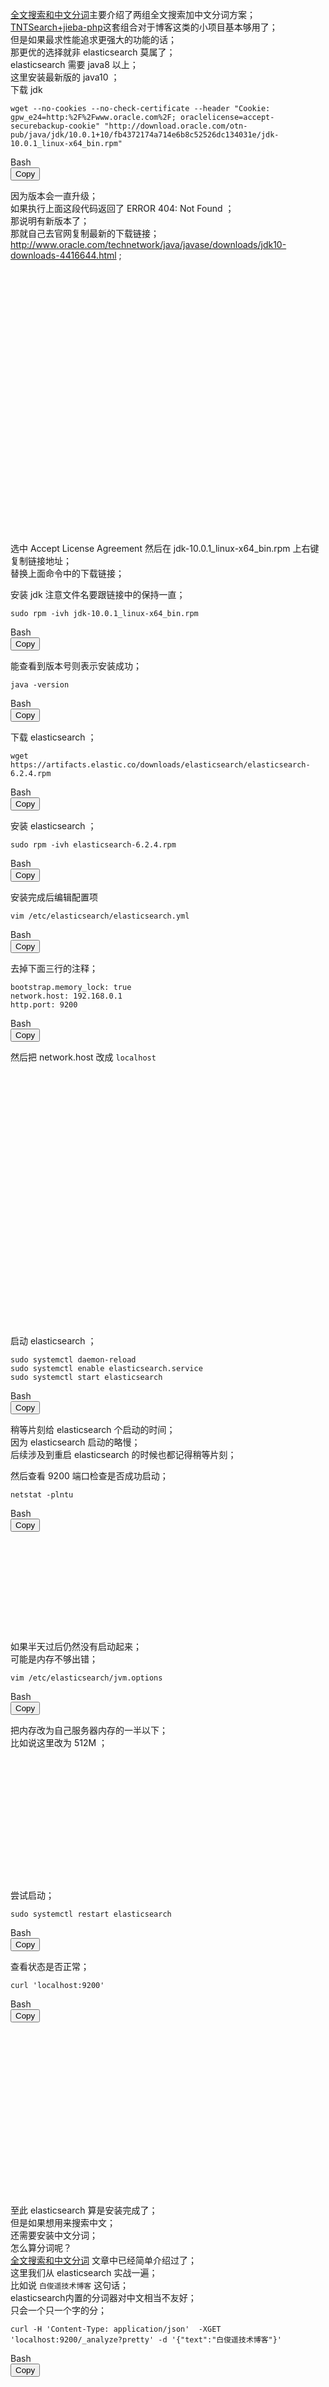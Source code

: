 <div class="js-content">
    <p><a href="https://baijunyao.com/article/153" target="_blank">全文搜索和中文分词</a>主要介绍了两组全文搜索加中文分词方案；<br><a
            href="https://baijunyao.com/article/154"
            target="_blank">TNTSearch+jieba-php</a>这套组合对于博客这类的小项目基本够用了；<br>但是如果最求性能追求更强大的功能的话；<br>那更优的选择就非 elasticsearch
        莫属了；<br>elasticsearch 需要 java8 以上；<br>这里安装最新版的 java10 ；<br>下载 jdk</p>
    <div class="code-toolbar">
        <pre
            class="line-numbers language-bash"><code class=" language-bash"><span class="token function">wget</span> --no-cookies --no-check-certificate --header <span class="token string">"Cookie: gpw_e24=http:%2F%2Fwww.oracle.com%2F; oraclelicense=accept-securebackup-cookie"</span> <span class="token string">"http://download.oracle.com/otn-pub/java/jdk/10.0.1+10/fb4372174a714e6b8c52526dc134031e/jdk-10.0.1_linux-x64_bin.rpm"</span><span aria-hidden="true" class="line-numbers-rows"><span></span></span></code></pre>
        <div class="toolbar">
            <div class="toolbar-item"><span>Bash</span></div>
            <div class="toolbar-item"><button>Copy</button></div>
        </div>
    </div>
    <p>因为版本会一直升级；<br>如果执行上面这段代码返回了 ERROR 404: Not Found ；<br>那说明有新版本了；<br>那就自己去官网复制最新的下载链接；<br><a
            href="http://www.oracle.com/technetwork/java/javase/downloads/jdk10-downloads-4416644.html"
            target="_blank">http://www.oracle.com/technetwork/java/javase/downloads/jdk10-downloads-4416644.html</a>
        ;<br><a class="js-fluidbox fluidbox__instance-1 fluidbox--initialized fluidbox--closed fluidbox--ready"
            href="https://baijunyao.com/uploads/article/20180603/5b13f876ad730.jpg">
            <div class="fluidbox__wrap" style="z-index: 990;"><img src="https://baijunyao.com/uploads/article/20180603/5b13f876ad730.jpg"
                    alt="" title="" class="fluidbox__thumb" style="opacity: 1;">
                <div class="fluidbox__ghost" style="width: 750px; height: 419.203px; top: 0px; left: 0px;"></div>
            </div>
        </a><br>选中 Accept License Agreement 然后在 jdk-10.0.1_linux-x64_bin.rpm 上右键复制链接地址；<br>替换上面命令中的下载链接；</p>
    <p>安装 jdk 注意文件名要跟链接中的保持一直；</p>
    <div class="code-toolbar">
        <pre
            class="line-numbers language-bash"><code class=" language-bash"><span class="token function">sudo</span> <span class="token function">rpm</span> -ivh jdk-10.0.1_linux-x64_bin.rpm<span aria-hidden="true" class="line-numbers-rows"><span></span></span></code></pre>
        <div class="toolbar">
            <div class="toolbar-item"><span>Bash</span></div>
            <div class="toolbar-item"><button>Copy</button></div>
        </div>
    </div>
    <p>能查看到版本号则表示安装成功；</p>
    <div class="code-toolbar">
        <pre
            class="line-numbers language-bash"><code class=" language-bash">java -version<span aria-hidden="true" class="line-numbers-rows"><span></span></span></code></pre>
        <div class="toolbar">
            <div class="toolbar-item"><span>Bash</span></div>
            <div class="toolbar-item"><button>Copy</button></div>
        </div>
    </div>
    <p>下载 elasticsearch ；</p>
    <div class="code-toolbar">
        <pre
            class="line-numbers language-bash"><code class=" language-bash"><span class="token function">wget</span> https://artifacts.elastic.co/downloads/elasticsearch/elasticsearch-6.2.4.rpm<span aria-hidden="true" class="line-numbers-rows"><span></span></span></code></pre>
        <div class="toolbar">
            <div class="toolbar-item"><span>Bash</span></div>
            <div class="toolbar-item"><button>Copy</button></div>
        </div>
    </div>
    <p>安装 elasticsearch ；</p>
    <div class="code-toolbar">
        <pre
            class="line-numbers language-bash"><code class=" language-bash"><span class="token function">sudo</span> <span class="token function">rpm</span> -ivh elasticsearch-6.2.4.rpm<span aria-hidden="true" class="line-numbers-rows"><span></span></span></code></pre>
        <div class="toolbar">
            <div class="toolbar-item"><span>Bash</span></div>
            <div class="toolbar-item"><button>Copy</button></div>
        </div>
    </div>
    <p>安装完成后编辑配置项</p>
    <div class="code-toolbar">
        <pre
            class="line-numbers language-bash"><code class=" language-bash"><span class="token function">vim</span> /etc/elasticsearch/elasticsearch.yml<span aria-hidden="true" class="line-numbers-rows"><span></span></span></code></pre>
        <div class="toolbar">
            <div class="toolbar-item"><span>Bash</span></div>
            <div class="toolbar-item"><button>Copy</button></div>
        </div>
    </div>
    <p>去掉下面三行的注释；</p>
    <div class="code-toolbar">
        <pre
            class="line-numbers language-bash"><code class=" language-bash">bootstrap.memory_lock: <span class="token boolean">true</span>
network.host: <span class="token number">192.168</span>.0.1
http.port: <span class="token number">9200</span><span aria-hidden="true" class="line-numbers-rows"><span></span><span></span><span></span></span></code></pre>
        <div class="toolbar">
            <div class="toolbar-item"><span>Bash</span></div>
            <div class="toolbar-item"><button>Copy</button></div>
        </div>
    </div>
    <p>然后把 network.host 改成 <code>localhost</code><br><a
            class="js-fluidbox fluidbox__instance-2 fluidbox--initialized fluidbox--closed fluidbox--ready"
            href="https://baijunyao.com/uploads/article/20180603/5b13f885156ea.jpg">
            <div class="fluidbox__wrap" style="z-index: 990;"><img src="https://baijunyao.com/uploads/article/20180603/5b13f885156ea.jpg"
                    alt="" title="" class="fluidbox__thumb" style="opacity: 1;">
                <div class="fluidbox__ghost" style="width: 653px; height: 406px; top: 0px; left: 0px;"></div>
            </div>
        </a></p>
    <p>启动 elasticsearch ；</p>
    <div class="code-toolbar">
        <pre
            class="line-numbers language-bash"><code class=" language-bash"><span class="token function">sudo</span> systemctl daemon-reload
<span class="token function">sudo</span> systemctl <span class="token builtin class-name">enable</span> elasticsearch.service
<span class="token function">sudo</span> systemctl start elasticsearch<span aria-hidden="true" class="line-numbers-rows"><span></span><span></span><span></span></span></code></pre>
        <div class="toolbar">
            <div class="toolbar-item"><span>Bash</span></div>
            <div class="toolbar-item"><button>Copy</button></div>
        </div>
    </div>
    <p>稍等片刻给 elasticsearch 个启动的时间；<br>因为 elasticsearch 启动的略慢；<br>后续涉及到重启 elasticsearch 的时候也都记得稍等片刻；</p>
    <p>然后查看 9200 端口检查是否成功启动；</p>
    <div class="code-toolbar">
        <pre
            class="line-numbers language-bash"><code class=" language-bash"><span class="token function">netstat</span> -plntu<span aria-hidden="true" class="line-numbers-rows"><span></span></span></code></pre>
        <div class="toolbar">
            <div class="toolbar-item"><span>Bash</span></div>
            <div class="toolbar-item"><button>Copy</button></div>
        </div>
    </div>
    <p><a class="js-fluidbox fluidbox__instance-3 fluidbox--initialized fluidbox--closed fluidbox--ready"
            href="https://baijunyao.com/uploads/article/20180603/5b13f88f7ea53.jpg">
            <div class="fluidbox__wrap" style="z-index: 990;"><img src="https://baijunyao.com/uploads/article/20180603/5b13f88f7ea53.jpg"
                    alt="" title="" class="fluidbox__thumb" style="opacity: 1;">
                <div class="fluidbox__ghost" style="width: 624px; height: 145px; top: 0px; left: 0px;"></div>
            </div>
        </a></p>
    <p>如果半天过后仍然没有启动起来；<br>可能是内存不够出错；</p>
    <div class="code-toolbar">
        <pre
            class="line-numbers language-bash"><code class=" language-bash"><span class="token function">vim</span> /etc/elasticsearch/jvm.options<span aria-hidden="true" class="line-numbers-rows"><span></span></span></code></pre>
        <div class="toolbar">
            <div class="toolbar-item"><span>Bash</span></div>
            <div class="toolbar-item"><button>Copy</button></div>
        </div>
    </div>
    <p>把内存改为自己服务器内存的一半以下；<br>比如说这里改为 512M ；<br><a
            class="js-fluidbox fluidbox__instance-4 fluidbox--initialized fluidbox--closed fluidbox--ready"
            href="https://baijunyao.com/uploads/article/20180606/5b17771055b51.jpg">
            <div class="fluidbox__wrap" style="z-index: 990;"><img src="https://baijunyao.com/uploads/article/20180606/5b17771055b51.jpg"
                    alt="" title="" class="fluidbox__thumb" style="opacity: 1;">
                <div class="fluidbox__ghost" style="width: 500px; height: 193px; top: 0px; left: 0px;"></div>
            </div>
        </a><br>尝试启动；</p>
    <div class="code-toolbar">
        <pre
            class="line-numbers language-bash"><code class=" language-bash"><span class="token function">sudo</span> systemctl restart elasticsearch<span aria-hidden="true" class="line-numbers-rows"><span></span></span></code></pre>
        <div class="toolbar">
            <div class="toolbar-item"><span>Bash</span></div>
            <div class="toolbar-item"><button>Copy</button></div>
        </div>
    </div>
    <p>查看状态是否正常；</p>
    <div class="code-toolbar">
        <pre
            class="line-numbers language-bash"><code class=" language-bash"><span class="token function">curl</span> <span class="token string">'localhost:9200'</span><span aria-hidden="true" class="line-numbers-rows"><span></span></span></code></pre>
        <div class="toolbar">
            <div class="toolbar-item"><span>Bash</span></div>
            <div class="toolbar-item"><button>Copy</button></div>
        </div>
    </div>
    <p><a class="js-fluidbox fluidbox__instance-5 fluidbox--initialized fluidbox--closed fluidbox--ready"
            href="https://baijunyao.com/uploads/article/20180603/5b13f89b8e846.jpg">
            <div class="fluidbox__wrap" style="z-index: 990;"><img src="https://baijunyao.com/uploads/article/20180603/5b13f89b8e846.jpg"
                    alt="" title="" class="fluidbox__thumb" style="opacity: 1;">
                <div class="fluidbox__ghost" style="width: 473px; height: 262px; top: 0px; left: 0px;"></div>
            </div>
        </a></p>
    <p>至此 elasticsearch 算是安装完成了；<br>但是如果想用来搜索中文；<br>还需要安装中文分词；<br>怎么算分词呢？<br><a href="https://baijunyao.com/article/153"
            target="_blank">全文搜索和中文分词</a> 文章中已经简单介绍过了；<br>这里我们从 elasticsearch 实战一遍；<br>比如说 <code>白俊遥技术博客</code>
        这句话；<br>elasticsearch内置的分词器对中文相当不友好；<br>只会一个只一个字的分；</p>
    <div class="code-toolbar">
        <pre
            class="line-numbers language-bash"><code class=" language-bash"><span class="token function">curl</span> -H <span class="token string">'Content-Type: application/json'</span>  -XGET <span class="token string">'localhost:9200/_analyze?pretty'</span> -d <span class="token string">'{"text":"白俊遥技术博客"}'</span><span aria-hidden="true" class="line-numbers-rows"><span></span></span></code></pre>
        <div class="toolbar">
            <div class="toolbar-item"><span>Bash</span></div>
            <div class="toolbar-item"><button>Copy</button></div>
        </div>
    </div>
    <p><a class="js-fluidbox fluidbox__instance-6 fluidbox--initialized fluidbox--closed fluidbox--ready"
            href="https://baijunyao.com/uploads/article/20180603/5b13f8b4333cf.jpg">
            <div class="fluidbox__wrap" style="z-index: 990;"><img src="https://baijunyao.com/uploads/article/20180603/5b13f8b4333cf.jpg"
                    alt="" title="" class="fluidbox__thumb" style="opacity: 1;">
                <div class="fluidbox__ghost" style="width: 750px; height: 642.109px; top: 0px; left: 0px;"></div>
            </div>
        </a></p>
    <p>所以我们需要一个中文分词器；<br>这里选择和 elasticsearch 配套的 ik-analyzer ；</p>
    <p>安装 ik-analyzer ；</p>
    <div class="code-toolbar">
        <pre
            class="line-numbers language-bash"><code class=" language-bash">/usr/share/elasticsearch/bin/elasticsearch-plugin <span class="token function">install</span> https://github.com/medcl/elasticsearch-analysis-ik/releases/download/v6.2.4/elasticsearch-analysis-ik-6.2.4.zip<span aria-hidden="true" class="line-numbers-rows"><span></span></span></code></pre>
        <div class="toolbar">
            <div class="toolbar-item"><span>Bash</span></div>
            <div class="toolbar-item"><button>Copy</button></div>
        </div>
    </div>
    <p>如果报下面这种错误的话可能是网络不好；</p>
    <div class="code-toolbar">
        <pre
            class="line-numbers language-bash"><code class=" language-bash">Exception <span class="token keyword">in</span> thread <span class="token string">"main"</span> java.net.ConnectException: Connection timed out <span class="token punctuation">(</span>Connection timed out<span class="token punctuation">)</span>
at java.base/jdk.internal.reflect.NativeConstructorAccessorImpl.newInstance0<span class="token punctuation">(</span>Native Method<span class="token punctuation">)</span><span aria-hidden="true" class="line-numbers-rows"><span></span><span></span></span></code></pre>
        <div class="toolbar">
            <div class="toolbar-item"><span>Bash</span></div>
            <div class="toolbar-item"><button>Copy</button></div>
        </div>
    </div>
    <p>沐浴更衣大念帅白最帅；<br>再试几次即可；</p>
    <p>然后重新启动下服务；</p>
    <div class="code-toolbar">
        <pre
            class="line-numbers language-bash"><code class=" language-bash"><span class="token function">sudo</span> systemctl restart elasticsearch<span aria-hidden="true" class="line-numbers-rows"><span></span></span></code></pre>
        <div class="toolbar">
            <div class="toolbar-item"><span>Bash</span></div>
            <div class="toolbar-item"><button>Copy</button></div>
        </div>
    </div>
    <p>看下 ik-analyzer 的效果；</p>
    <div class="code-toolbar">
        <pre
            class="line-numbers language-bash"><code class=" language-bash"><span class="token function">curl</span> -H <span class="token string">'Content-Type: application/json'</span>  -XGET <span class="token string">'localhost:9200/_analyze?pretty'</span> -d <span class="token string">'{"analyzer":"ik_max_word","text":"白俊遥技术博客"}'</span><span aria-hidden="true" class="line-numbers-rows"><span></span></span></code></pre>
        <div class="toolbar">
            <div class="toolbar-item"><span>Bash</span></div>
            <div class="toolbar-item"><button>Copy</button></div>
        </div>
    </div>
    <p><a class="js-fluidbox fluidbox__instance-7 fluidbox--initialized fluidbox--closed fluidbox--ready"
            href="https://baijunyao.com/uploads/article/20180603/5b13f8d104254.jpg">
            <div class="fluidbox__wrap" style="z-index: 990;"><img src="https://baijunyao.com/uploads/article/20180603/5b13f8d104254.jpg"
                    alt="" title="" class="fluidbox__thumb" style="opacity: 1;">
                <div class="fluidbox__ghost" style="width: 750px; height: 546.344px; top: 0px; left: 0px;"></div>
            </div>
        </a><br>我们可以看到 技术 和 博客 两个词语已经成功组合到了一起；<br>然而本博主 白俊遥 的名字被硬生生的拆成了3个字这怎么忍；</p>
    <p>还好强大的 analysis-ik 支持自定义词库；<br>增加自定义词库；</p>
    <div class="code-toolbar">
        <pre
            class="line-numbers language-bash"><code class=" language-bash"><span class="token function">vim</span> /etc/elasticsearch/analysis-ik/IKAnalyzer.cfg.xml<span aria-hidden="true" class="line-numbers-rows"><span></span></span></code></pre>
        <div class="toolbar">
            <div class="toolbar-item"><span>Bash</span></div>
            <div class="toolbar-item"><button>Copy</button></div>
        </div>
    </div>
    <p><a class="js-fluidbox fluidbox__instance-8 fluidbox--initialized fluidbox--closed fluidbox--ready"
            href="https://baijunyao.com/uploads/article/20180603/5b13f8e5b6947.jpg">
            <div class="fluidbox__wrap" style="z-index: 990;"><img src="https://baijunyao.com/uploads/article/20180603/5b13f8e5b6947.jpg"
                    alt="" title="" class="fluidbox__thumb" style="opacity: 1;">
                <div class="fluidbox__ghost" style="width: 647px; height: 214px; top: 0px; left: 0px;"></div>
            </div>
        </a><br>增加一个 白俊遥 到词库；</p>
    <div class="code-toolbar">
        <pre
            class="line-numbers language-bash"><code class=" language-bash"><span class="token builtin class-name">echo</span> <span class="token string">'白俊遥'</span> <span class="token operator">&gt;</span> /etc/elasticsearch/analysis-ik/baijunyao.dic<span aria-hidden="true" class="line-numbers-rows"><span></span></span></code></pre>
        <div class="toolbar">
            <div class="toolbar-item"><span>Bash</span></div>
            <div class="toolbar-item"><button>Copy</button></div>
        </div>
    </div>
    <p>重新启动下服务；</p>
    <div class="code-toolbar">
        <pre
            class="line-numbers language-bash"><code class=" language-bash"><span class="token function">sudo</span> systemctl restart elasticsearch<span aria-hidden="true" class="line-numbers-rows"><span></span></span></code></pre>
        <div class="toolbar">
            <div class="toolbar-item"><span>Bash</span></div>
            <div class="toolbar-item"><button>Copy</button></div>
        </div>
    </div>
    <p>再看下分词效果 ；</p>
    <div class="code-toolbar">
        <pre
            class="line-numbers language-bash"><code class=" language-bash"><span class="token function">curl</span> -H <span class="token string">'Content-Type: application/json'</span>  -XGET <span class="token string">'localhost:9200/_analyze?pretty'</span> -d <span class="token string">'{"analyzer":"ik_max_word","text":"白俊遥技术博客"}'</span><span aria-hidden="true" class="line-numbers-rows"><span></span></span></code></pre>
        <div class="toolbar">
            <div class="toolbar-item"><span>Bash</span></div>
            <div class="toolbar-item"><button>Copy</button></div>
        </div>
    </div>
    <p><a class="js-fluidbox fluidbox__instance-9 fluidbox--initialized fluidbox--closed fluidbox--ready"
            href="https://baijunyao.com/uploads/article/20180603/5b13f8fe670c5.jpg">
            <div class="fluidbox__wrap" style="z-index: 990;"><img src="https://baijunyao.com/uploads/article/20180603/5b13f8fe670c5.jpg"
                    alt="" title="" class="fluidbox__thumb" style="opacity: 1;">
                <div class="fluidbox__ghost" style="width: 750px; height: 402.906px; top: 0px; left: 0px;"></div>
            </div>
        </a><br>双击 666 ；<br>本来准备一口气把 elasticsearch 在 laravel 中的应用也写完的；<br>不过看着情形今个是完不成了；<br>下篇文章继续哈；</p>
    <p>另外给个用于在线测试的教程：<a href="https://cloud.tencent.com/developer/labs/lab/10433" target="_blank">腾讯云开发者实验室</a></p>
</div>
